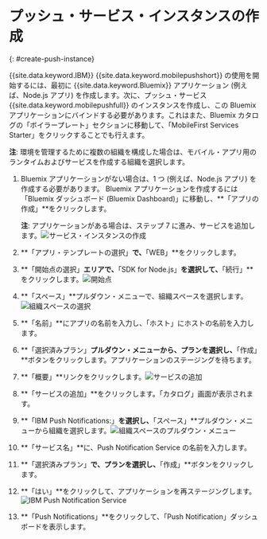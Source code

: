 # プッシュ・サービス・インスタンスの作成
{: #create-push-instance}

{{site.data.keyword.IBM}} {{site.data.keyword.mobilepushshort}} の使用を開始するには、最初に {{site.data.keyword.Bluemix}} アプリケーション (例えば、Node.js アプリ) を作成します。次に、プッシュ・サービス {{site.data.keyword.mobilepushfull}} のインスタンスを作成し、この Bluemix アプリケーションにバインドする必要があります。これはまた、Bluemix カタログの「ボイラープレート」セクションに移動して、「MobileFirst Services Starter」をクリックすることでも行えます。

**注**: 環境を管理するために複数の組織を構成した場合は、モバイル・アプリ用のランタイムおよびサービスを作成する組織を選択します。


1. Bluemix アプリケーションがない場合は、1 つ (例えば、Node.js アプリ) を作成する必要があります。
Bluemix アプリケーションを作成するには「Bluemix ダッシュボード (Bluemix Dashboard)」に移動し、**「アプリの作成」**をクリックします。

	**注**: アプリケーションがある場合は、ステップ 7 に進み、サービスを追加します。![サービス・インスタンスの作成](images/create_service_instance1.jpg "サービス・インスタンスの作成")

1. **「アプリ・テンプレートの選択」**で、**「WEB」**をクリックします。

3. **「開始点の選択」**エリアで、**「SDK for Node.js」**を選択して、**「続行」**をクリックします。![開始点](images/create_service_nodejs2.jpg)

4. **「スペース」**プルダウン・メニューで、組織スペースを選択します。
![組織スペースの選択](images/create_a_service3.jpg)
1. **「名前」**にアプリの名前を入力し、「ホスト」にホストの名前を入力します。

1. **「選択済みプラン」**プルダウン・メニューから、プランを選択し、**「作成」**ボタンをクリックします。アプリケーションのステージングを待ちます。

1. **「概要」**リンクをクリックします。![サービスの追加](images/create_service_add4.jpg)
1. **「サービスの追加」**をクリックします。「カタログ」画面が表示されます。

1. **「IBM Push Notifications:」**を選択し、**「スペース」**プルダウン・メニューから組織を選択します。![組織スペースのプルダウン・メニュー](images/create_service_org.jpg)
1. **「サービス名」**に、Push Notification Service の名前を入力します。

1. **「選択済みプラン」**で、プランを選択し、**「作成」**ボタンをクリックします。

1. **「はい」**をクリックして、アプリケーションを再ステージングします。![IBM Push Notification Service](images/create_service_notification5.jpg)

1. **「Push Notifications」**をクリックして、「Push Notification」ダッシュボードを表示します。
